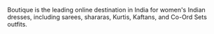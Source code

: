 Boutique is the leading online destination in India for women's Indian dresses, including sarees, shararas, Kurtis, Kaftans, and Co-Ord Sets outfits.
